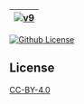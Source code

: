 | [![v9](https://setetres.s3.amazonaws.com/setetres.st/img/share-v9.png?v=1&raw=true)](http://setetres.st) |
| ----------------------------------------------------------------------------------------------------------- |

[![Github License](https://img.shields.io/github/license/setetres/v9.svg)](https://github.com/setetres/v7/blob/master/LICENSE)

License
-------

[CC-BY-4.0]

[http://setetres.st]: http://setetres.st
[CC-BY-4.0]: http://creativecommons.org/licenses/by/4.0
